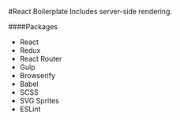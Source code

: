 #React Boilerplate
Includes server-side rendering.

####Packages
* React
* Redux
* React Router
* Gulp
* Browserify
* Babel
* SCSS
* SVG Sprites
* ESLint
